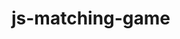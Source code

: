 # js-matching-game

<!-- STEPS

1. PROVIDE 12 CARDS
2. DUPLICATE THE CARDS
3. RANDOMIZE DISPLAY
4. STYLE SELECTED CARDS
5. TWO SELECTIONS LIMIT
6.DETERMINE IF MATCH
7. RESET GUESSES
8. STYLING DELAY
9. STYLE FLIP ON GUESS -->